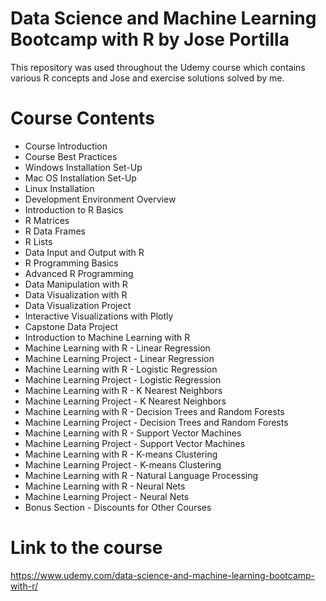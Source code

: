 # Data Science and Machine Learning Bootcamp with R by Jose Portilla
This repository was used throughout the Udemy course which contains various R concepts and Jose and exercise solutions solved by me.

# Course Contents
- Course Introduction
- Course Best Practices
- Windows Installation Set-Up
- Mac OS Installation Set-Up
- Linux Installation
- Development Environment Overview
- Introduction to R Basics
- R Matrices
- R Data Frames
- R Lists
- Data Input and Output with R
- R Programming Basics
- Advanced R Programming
- Data Manipulation with R
- Data Visualization with R
- Data Visualization Project
- Interactive Visualizations with Plotly
- Capstone Data Project
- Introduction to Machine Learning with R
- Machine Learning with R - Linear Regression
- Machine Learning Project - Linear Regression
- Machine Learning with R - Logistic Regression
- Machine Learning Project - Logistic Regression
- Machine Learning with R - K Nearest Neighbors
- Machine Learning Project - K Nearest Neighbors
- Machine Learning with R - Decision Trees and Random Forests
- Machine Learning Project - Decision Trees and Random Forests
- Machine Learning with R - Support Vector Machines
- Machine Learning Project - Support Vector Machines
- Machine Learning with R - K-means Clustering
- Machine Learning Project - K-means Clustering
- Machine Learning with R - Natural Language Processing
- Machine Learning with R - Neural Nets
- Machine Learning Project - Neural Nets
- Bonus Section - Discounts for Other Courses

# Link to the course
https://www.udemy.com/data-science-and-machine-learning-bootcamp-with-r/
